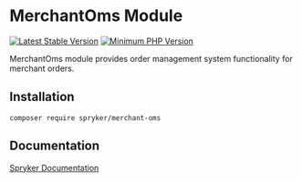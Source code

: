 # MerchantOms Module
[![Latest Stable Version](https://poser.pugx.org/spryker/merchant-oms/v/stable.svg)](https://packagist.org/packages/spryker/merchant-oms)
[![Minimum PHP Version](https://img.shields.io/badge/php-%3E%3D%208.1-8892BF.svg)](https://php.net/)

MerchantOms module provides order management system functionality for merchant orders.

## Installation

```
composer require spryker/merchant-oms
```

## Documentation

[Spryker Documentation](https://docs.spryker.com)
